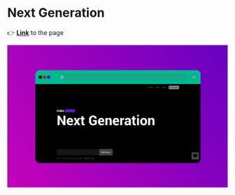# Next Generation
:point_right: [**Link**](https://pink-eye.github.io/Next-generation/index.html) to the page

![logo](NG_mockup.png)

